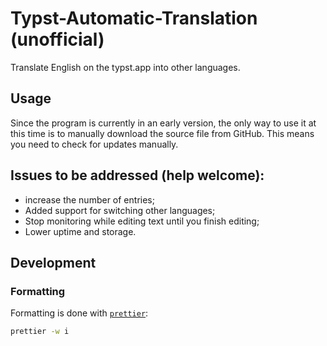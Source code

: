 # Typst-Automatic-Translation (unofficial)

Translate English on the typst.app into other languages.

## Usage
Since the program is currently in an early version, the only way to use it at this time is to manually download the source file from GitHub. This means you need to check for updates manually.

## Issues to be addressed (help welcome):
- increase the number of entries;
- Added support for switching other languages;
- Stop monitoring while editing text until you finish editing;
- Lower uptime and storage.

## Development

### Formatting

Formatting is done with [`prettier`](https://prettier.io):

```sh
prettier -w i
```
